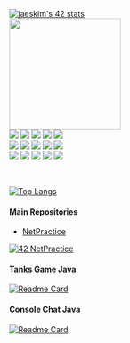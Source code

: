  [![jaeskim's 42 stats](https://badge42.herokuapp.com/api/stats/elaronda?privacyEmail=true)](https://github.com/JaeSeoKim/badge42) </br>
<img align='center' src='https://media.giphy.com/media/bcKmIWkUMCjVm/giphy.gif' width='200"'> </br>
<img src="https://img.shields.io/badge/-C-649bd2?style=for-the-badge&logo=C&logoColor=white"/> <img src="https://img.shields.io/badge/-C++-00599d?style=for-the-badge&logo=CPLUSPLUS&logoColor=white"/>
<img src="https://img.shields.io/badge/-BASH-121011?style=for-the-badge&logo=gnu-bash&logoColor=white"/>
<img src="https://img.shields.io/badge/-DOCKER-119fdb?style=for-the-badge&logo=DOCKER&logoColor=white"/>
<img src="https://img.shields.io/badge/-KUBERNETES-326de5?style=for-the-badge&logo=KUBERNETES&logoColor=white"/> </br>
<img src="https://img.shields.io/badge/-JAVA-ED8B00?style=for-the-badge&logo=JAVA&logoColor=white"/>
<img src="https://img.shields.io/badge/-MAVEN-d4492c?style=for-the-badge&logo=Laravel&logoColor=white"/>
<img src="https://img.shields.io/badge/-SPRING-6DB33F?style=for-the-badge&logo=SPRING&logoColor=white"/>
<img src="https://img.shields.io/badge/-POSTGRESQL-316192?style=for-the-badge&logo=POSTGRESQL&logoColor=white"/>
<img src="https://img.shields.io/badge/-SQL-07405E?style=for-the-badge&logo=MYSQL&logoColor=white"/> </br>
<img src="https://img.shields.io/badge/-HTML5-E34F26?style=for-the-badge&logo=HTML5&logoColor=white"/>
<img src="https://img.shields.io/badge/-CSS3-1572B6?style=for-the-badge&logo=CSS3&logoColor=white"/>
<img src="https://img.shields.io/badge/-JAVASCRIPT-F7DF1E?style=for-the-badge&logo=JAVASCRIPT&logoColor=white"/>
<img src="https://img.shields.io/badge/-BOOTSTRAP-563D7C?style=for-the-badge&logo=BOOTSTRAP&logoColor=white"/>
<img src="https://img.shields.io/badge/-ANGULAR-DD0031?style=for-the-badge&logo=ANGULAR&logoColor=white"/>
<!--
![C](https://img.shields.io/badge/-C-A8B9CC?logo=c&logoColor=white&style=for-the-badge)
![JAVA](https://img.shields.io/badge/-Java-007396?logo=java&logoColor=white&style=for-the-badge)
![POSTGRESQL](https://img.shields.io/badge/-Postgresql-0064a5?logo=postgresql&logoColor=white&style=for-the-badge)
![SPRING](https://img.shields.io/badge/-Spring-6cb43c?logo=spring&logoColor=white&style=for-the-badge)

![JAVASCRIPT](https://img.shields.io/badge/-Javascript-F7DF1E?logo=javascript&logoColor=white&style=for-the-badge)
![BOOTSTRAP](https://img.shields.io/badge/-Bootstrap-7952B3?logo=bootstrap&logoColor=white&style=for-the-badge)
![ANGULAR](https://img.shields.io/badge/-AngularJS-E23237?logo=angularjs&logoColor=white&style=for-the-badge)
![JQUERY](https://img.shields.io/badge/-jQuery-0769AD?logo=jquery&logoColor=white&style=for-the-badge)

![ANDROIDSTUDIO](https://img.shields.io/badge/-AndroidStudio-3DDC84?logo=android-studio&logoColor=white&style=for-the-badge)
![DOCKER](https://img.shields.io/badge/-docker-2496ED?logo=docker&logoColor=white&style=for-the-badge)
![GIT](https://img.shields.io/badge/-git-F05032?logo=git&logoColor=white&style=for-the-badge)
 <div align=center width="100%">
<img height="60" src="https://raw.githubusercontent.com/github/explore/f3e22f0dca2be955676bc70d6214b95b13354ee8/topics/c/c.png" alt="c">  <img height="60" src="https://raw.githubusercontent.com/github/explore/180320cffc25f4ed1bbdfd33d4db3a66eeeeb358/topics/cpp/cpp.png" alt="cpp">  <img height="60" src="https://raw.githubusercontent.com/github/explore/80688e429a7d4ef2fca1e82350fe8e3517d3494d/topics/terminal/terminal.png" alt="terminal">  <img height="60" src="https://raw.githubusercontent.com/github/explore/80688e429a7d4ef2fca1e82350fe8e3517d3494d/topics/docker/docker.png" alt="docker">  <img height="60" src="https://raw.githubusercontent.com/github/explore/80688e429a7d4ef2fca1e82350fe8e3517d3494d/topics/kubernetes/kubernetes.png" alt="kubernetes">

<img height="60" src="https://raw.githubusercontent.com/github/explore/80688e429a7d4ef2fca1e82350fe8e3517d3494d/topics/java/java.png" alt="java"> <img height="60" src="https://raw.githubusercontent.com/github/explore/80688e429a7d4ef2fca1e82350fe8e3517d3494d/topics/maven/maven.png" alt="maven">  <img height="60" src="https://raw.githubusercontent.com/github/explore/80688e429a7d4ef2fca1e82350fe8e3517d3494d/topics/spring-boot/spring-boot.png" alt="spring">  <img height="60" src="https://raw.githubusercontent.com/github/explore/80688e429a7d4ef2fca1e82350fe8e3517d3494d/topics/postgresql/postgresql.png" alt="postgresql"> <img height="60" src="https://raw.githubusercontent.com/github/explore/80688e429a7d4ef2fca1e82350fe8e3517d3494d/topics/sql/sql.png" alt="sql">

<img height="60" src="https://raw.githubusercontent.com/github/explore/80688e429a7d4ef2fca1e82350fe8e3517d3494d/topics/html/html.png" alt="html5">  <img height="60" src="https://raw.githubusercontent.com/github/explore/80688e429a7d4ef2fca1e82350fe8e3517d3494d/topics/css/css.png" alt="css">  <img height="60" src="https://raw.githubusercontent.com/github/explore/80688e429a7d4ef2fca1e82350fe8e3517d3494d/topics/javascript/javascript.png" alt="javascript">  <img height="60" src="https://raw.githubusercontent.com/github/explore/80688e429a7d4ef2fca1e82350fe8e3517d3494d/topics/bootstrap/bootstrap.png" alt="bootstrap">  <img height="60" src="https://raw.githubusercontent.com/github/explore/80688e429a7d4ef2fca1e82350fe8e3517d3494d/topics/angular/angular.png" alt="ang">
--> </br>
[![Top Langs](https://github-readme-stats.vercel.app/api/top-langs/?username=divinepet&theme=buefy&border_radius=16)](https://github.com/anuraghazra/github-readme-stats)

#### Main Repositories


* [NetPractice](https://github.com/ifanzilka/NetPractice)

[![42 NetPractice](https://github-readme-stats.vercel.app/api/pin/?username=divinepet&repo=NetPractice&show_icons=true&border_radius=16&theme=buefy)](https://github.com/divinepet/NetPractice)

#### Tanks Game Java
[![Readme Card](https://github-readme-stats.vercel.app/api/pin/?username=divinepet&repo=TanksGame&show_icons=true&border_radius=16&theme=buefy)](https://github.com/divinepet/TanksGame)

#### Console Chat Java
[![Readme Card](https://github-readme-stats.vercel.app/api/pin/?username=divinepet&repo=JavaMultiChat&show_icons=true&border_radius=16&theme=buefy)](https://github.com/divinepet/JavaMultiChat)

  
<!-- </div> -->
<!--
**divinepet/divinepet** is a ✨ _special_ ✨ repository because its `README.md` (this file) appears on your GitHub profile.
[![Braydon's GitHub Banner](https://pbs.twimg.com/media/ET_CkQLXsAEYRf6.jpg)]
Here are some ideas to get you started:

[![Divinepet's GitHub stats](https://github-readme-stats.vercel.app/api?username=divinepet&show_icons=true&border_radius=12&theme=shades-of-purple)](https://github.com/anuraghazra/github-readme-stats)

<br>
<div width="100%" align="center">
  <a align="left" href="https://github.com/divinepet/NetPractice" title="NetPractice"><img align="left" height="135" width=auto src="https://github-readme-stats.vercel.app/api/pin/?username=divinepet&repo=NetPractice&show_icons=true&border_radius=16&theme=buefy"></a><a align="right" href="https://github.com/divinepet/TanksGame" title="Data Structures"><img align="right" height="135" width=auto src="https://github-readme-stats.vercel.app/api/pin/?username=divinepet&repo=TanksGame&show_icons=true&border_radius=16&theme=buefy"></a>
</div>
<br/><br/><br/><br/><br/><br/>

-->

